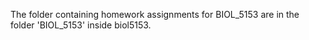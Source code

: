 The folder containing homework assignments for BIOL_5153 are in the folder 'BIOL_5153' inside biol5153.
